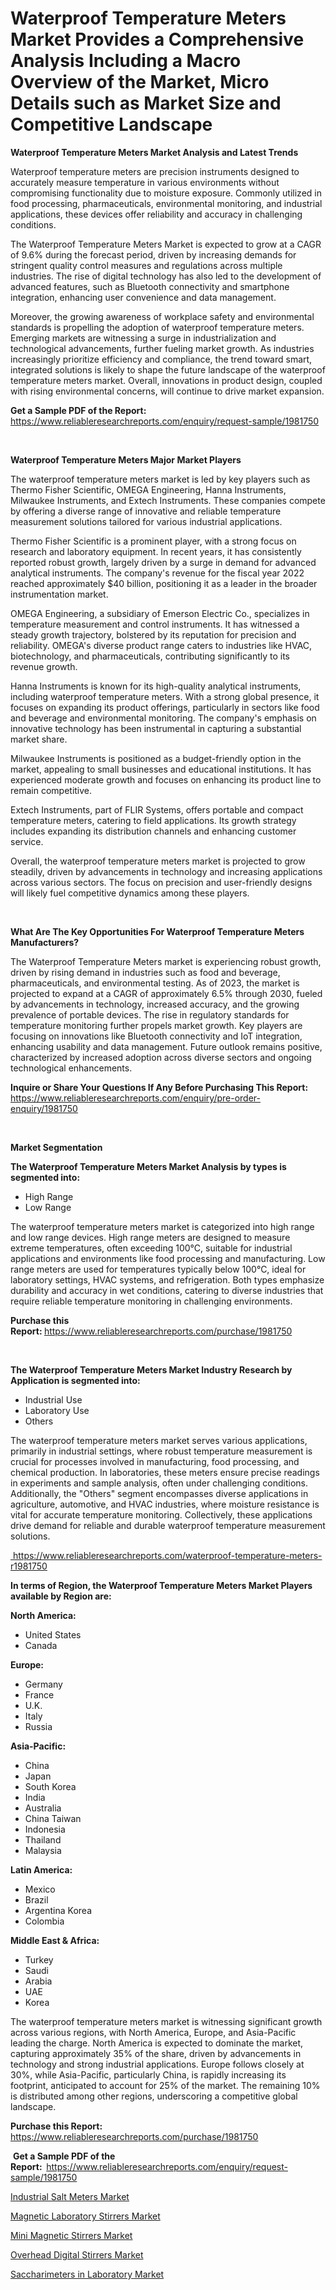 <p><h1>Waterproof Temperature Meters Market Provides a Comprehensive Analysis Including a Macro Overview of the Market, Micro Details such as Market Size and Competitive Landscape</h1></p><p><strong>Waterproof Temperature Meters Market Analysis and Latest Trends</strong></p>
<p><p>Waterproof temperature meters are precision instruments designed to accurately measure temperature in various environments without compromising functionality due to moisture exposure. Commonly utilized in food processing, pharmaceuticals, environmental monitoring, and industrial applications, these devices offer reliability and accuracy in challenging conditions. </p><p>The Waterproof Temperature Meters Market is expected to grow at a CAGR of 9.6% during the forecast period, driven by increasing demands for stringent quality control measures and regulations across multiple industries. The rise of digital technology has also led to the development of advanced features, such as Bluetooth connectivity and smartphone integration, enhancing user convenience and data management. </p><p>Moreover, the growing awareness of workplace safety and environmental standards is propelling the adoption of waterproof temperature meters. Emerging markets are witnessing a surge in industrialization and technological advancements, further fueling market growth. As industries increasingly prioritize efficiency and compliance, the trend toward smart, integrated solutions is likely to shape the future landscape of the waterproof temperature meters market. Overall, innovations in product design, coupled with rising environmental concerns, will continue to drive market expansion.</p></p>
<p><strong>Get a Sample PDF of the Report:&nbsp;</strong> <a href="https://www.reliableresearchreports.com/enquiry/request-sample/1981750?utm_campaign=24&utm_medium=2&utm_source=Github&utm_content=ia&utm_term=02032025&utm_id=waterproof-temperature-meters">https://www.reliableresearchreports.com/enquiry/request-sample/1981750</a></p>
<p>&nbsp;</p>
<p><strong>Waterproof Temperature Meters Major Market Players</strong></p>
<p><p>The waterproof temperature meters market is led by key players such as Thermo Fisher Scientific, OMEGA Engineering, Hanna Instruments, Milwaukee Instruments, and Extech Instruments. These companies compete by offering a diverse range of innovative and reliable temperature measurement solutions tailored for various industrial applications.</p><p>Thermo Fisher Scientific is a prominent player, with a strong focus on research and laboratory equipment. In recent years, it has consistently reported robust growth, largely driven by a surge in demand for advanced analytical instruments. The company's revenue for the fiscal year 2022 reached approximately $40 billion, positioning it as a leader in the broader instrumentation market.</p><p>OMEGA Engineering, a subsidiary of Emerson Electric Co., specializes in temperature measurement and control instruments. It has witnessed a steady growth trajectory, bolstered by its reputation for precision and reliability. OMEGA's diverse product range caters to industries like HVAC, biotechnology, and pharmaceuticals, contributing significantly to its revenue growth.</p><p>Hanna Instruments is known for its high-quality analytical instruments, including waterproof temperature meters. With a strong global presence, it focuses on expanding its product offerings, particularly in sectors like food and beverage and environmental monitoring. The company's emphasis on innovative technology has been instrumental in capturing a substantial market share.</p><p>Milwaukee Instruments is positioned as a budget-friendly option in the market, appealing to small businesses and educational institutions. It has experienced moderate growth and focuses on enhancing its product line to remain competitive.</p><p>Extech Instruments, part of FLIR Systems, offers portable and compact temperature meters, catering to field applications. Its growth strategy includes expanding its distribution channels and enhancing customer service.</p><p>Overall, the waterproof temperature meters market is projected to grow steadily, driven by advancements in technology and increasing applications across various sectors. The focus on precision and user-friendly designs will likely fuel competitive dynamics among these players.</p></p>
<p>&nbsp;</p>
<p><strong>What Are The Key Opportunities For Waterproof Temperature Meters Manufacturers?</strong></p>
<p><p>The Waterproof Temperature Meters market is experiencing robust growth, driven by rising demand in industries such as food and beverage, pharmaceuticals, and environmental testing. As of 2023, the market is projected to expand at a CAGR of approximately 6.5% through 2030, fueled by advancements in technology, increased accuracy, and the growing prevalence of portable devices. The rise in regulatory standards for temperature monitoring further propels market growth. Key players are focusing on innovations like Bluetooth connectivity and IoT integration, enhancing usability and data management. Future outlook remains positive, characterized by increased adoption across diverse sectors and ongoing technological enhancements.</p></p>
<p><strong>Inquire or Share Your Questions If Any Before Purchasing This Report:</strong> <a href="https://www.reliableresearchreports.com/enquiry/pre-order-enquiry/1981750?utm_campaign=24&utm_medium=2&utm_source=Github&utm_content=ia&utm_term=02032025&utm_id=waterproof-temperature-meters">https://www.reliableresearchreports.com/enquiry/pre-order-enquiry/1981750</a></p>
<p>&nbsp;</p>
<p><strong>Market Segmentation</strong></p>
<p><strong>The Waterproof Temperature Meters Market Analysis by types is segmented into:</strong></p>
<p><ul><li>High Range</li><li>Low Range</li></ul></p>
<p><p>The waterproof temperature meters market is categorized into high range and low range devices. High range meters are designed to measure extreme temperatures, often exceeding 100°C, suitable for industrial applications and environments like food processing and manufacturing. Low range meters are used for temperatures typically below 100°C, ideal for laboratory settings, HVAC systems, and refrigeration. Both types emphasize durability and accuracy in wet conditions, catering to diverse industries that require reliable temperature monitoring in challenging environments.</p></p>
<p><strong>Purchase this Report:&nbsp;</strong><a href="https://www.reliableresearchreports.com/purchase/1981750?utm_campaign=24&utm_medium=2&utm_source=Github&utm_content=ia&utm_term=02032025&utm_id=waterproof-temperature-meters">https://www.reliableresearchreports.com/purchase/1981750</a></p>
<p>&nbsp;</p>
<p><strong>The Waterproof Temperature Meters Market Industry Research by Application is segmented into:</strong></p>
<p><ul><li>Industrial Use</li><li>Laboratory Use</li><li>Others</li></ul></p>
<p><p>The waterproof temperature meters market serves various applications, primarily in industrial settings, where robust temperature measurement is crucial for processes involved in manufacturing, food processing, and chemical production. In laboratories, these meters ensure precise readings in experiments and sample analysis, often under challenging conditions. Additionally, the "Others" segment encompasses diverse applications in agriculture, automotive, and HVAC industries, where moisture resistance is vital for accurate temperature monitoring. Collectively, these applications drive demand for reliable and durable waterproof temperature measurement solutions.</p></p>
<p><a href="https://www.reliableresearchreports.com/waterproof-temperature-meters-r1981750?utm_campaign=24&utm_medium=2&utm_source=Github&utm_content=ia&utm_term=02032025&utm_id=waterproof-temperature-meters">&nbsp;https://www.reliableresearchreports.com/waterproof-temperature-meters-r1981750</a></p>
<p><strong>In terms of Region, the Waterproof Temperature Meters Market Players available by Region are:</strong></p>
<p>
    <p> <strong> North America: </strong>
        <ul>
            <li>United States</li>
            <li>Canada</li>
        </ul>
        </p> 
    <p> <strong> Europe: </strong>
        <ul>
            <li>Germany</li>
            <li>France</li>
            <li>U.K.</li>
            <li>Italy</li>
            <li>Russia</li>
        </ul>
        </p> 
    <p> <strong> Asia-Pacific: </strong>
        <ul>
            <li>China</li>
            <li>Japan</li>
            <li>South Korea</li>
            <li>India</li>
            <li>Australia</li>
            <li>China Taiwan</li>
            <li>Indonesia</li>
            <li>Thailand</li>
            <li>Malaysia</li>
        </ul>
        </p> 
    <p> <strong> Latin America: </strong>
        <ul>
            <li>Mexico</li>
            <li>Brazil</li>
            <li>Argentina Korea</li>
            <li>Colombia</li>
        </ul>
        </p> 
    <p> <strong> Middle East & Africa: </strong>
        <ul>
            <li>Turkey</li>
            <li>Saudi</li>
            <li>Arabia</li>
            <li>UAE</li>
            <li>Korea</li>
        </ul>
    </p>
    </p>
<p><p>The waterproof temperature meters market is witnessing significant growth across various regions, with North America, Europe, and Asia-Pacific leading the charge. North America is expected to dominate the market, capturing approximately 35% of the share, driven by advancements in technology and strong industrial applications. Europe follows closely at 30%, while Asia-Pacific, particularly China, is rapidly increasing its footprint, anticipated to account for 25% of the market. The remaining 10% is distributed among other regions, underscoring a competitive global landscape.</p></p>
<p><strong>Purchase this Report: </strong><a href="https://www.reliableresearchreports.com/purchase/1981750?utm_campaign=24&utm_medium=2&utm_source=Github&utm_content=ia&utm_term=02032025&utm_id=waterproof-temperature-meters">https://www.reliableresearchreports.com/purchase/1981750</a></p>
<p>&nbsp;<strong>Get a Sample PDF of the Report:&nbsp;&nbsp;</strong><a href="https://www.reliableresearchreports.com/enquiry/request-sample/1981750?utm_campaign=24&utm_medium=2&utm_source=Github&utm_content=ia&utm_term=02032025&utm_id=waterproof-temperature-meters">https://www.reliableresearchreports.com/enquiry/request-sample/1981750</a></p>
<p><strong></strong></p>
<p><p><a href="https://github.com/leehihkl/Market-Research-Report-List-1/blob/main/industrial-salt-meters-market.md?utm_campaign=24&utm_medium=2&utm_source=Github&utm_content=ia&utm_term=02032025&utm_id=waterproof-temperature-meters">Industrial Salt Meters Market</a></p><p><a href="https://github.com/osamhcombre/Market-Research-Report-List-1/blob/main/magnetic-laboratory-stirrers-market.md?utm_campaign=24&utm_medium=2&utm_source=Github&utm_content=ia&utm_term=02032025&utm_id=waterproof-temperature-meters">Magnetic Laboratory Stirrers Market</a></p><p><a href="https://github.com/guleealhani/Market-Research-Report-List-1/blob/main/mini-magnetic-stirrers-market.md?utm_campaign=24&utm_medium=2&utm_source=Github&utm_content=ia&utm_term=02032025&utm_id=waterproof-temperature-meters">Mini Magnetic Stirrers Market</a></p><p><a href="https://github.com/cobinaydin13/Market-Research-Report-List-1/blob/main/overhead-digital-stirrers-market.md?utm_campaign=24&utm_medium=2&utm_source=Github&utm_content=ia&utm_term=02032025&utm_id=waterproof-temperature-meters">Overhead Digital Stirrers Market</a></p><p><a href="https://github.com/nibbsmantji/Market-Research-Report-List-1/blob/main/saccharimeters-in-laboratory-market.md?utm_campaign=24&utm_medium=2&utm_source=Github&utm_content=ia&utm_term=02032025&utm_id=waterproof-temperature-meters">Saccharimeters in Laboratory Market</a></p></p>